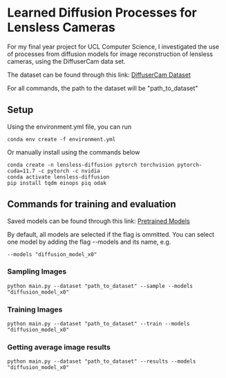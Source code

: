 # Learned Diffusion Processes for Lensless Cameras

For my final year project for UCL Computer Science, I investigated the use of processes from diffusion models for image reconstruction of lensless cameras, using the DiffuserCam data set.

The dataset can be found through this link: [DiffuserCam Dataset](https://waller-lab.github.io/LenslessLearning/dataset.html)

For all commands, the path to the dataset will be "path_to_dataset"

## Setup

Using the environment.yml file, you can run

    conda env create -f environment.yml

Or manually install using the commands below

    conda create -n lensless-diffusion pytorch torchvision pytorch-cuda=11.7 -c pytorch -c nvidia
    conda activate lensless-diffusion
    pip install tqdm einops piq odak

## Commands for training and evaluation

Saved models can be found through this link: [Pretrained Models](https://liveuclac-my.sharepoint.com/:f:/g/personal/zcabson_ucl_ac_uk/Ej6XsdayLeRBsxO2p0V5eOUBsX9xyfb5c_mxJx5JvMoLPQ?e=flLKQ3)

By default, all models are selected if the flag is ommitted. You can select one model by adding the flag --models and its name, e.g.

    --models "diffusion_model_x0"

### Sampling Images

    python main.py --dataset "path_to_dataset" --sample --models "diffusion_model_x0"

### Training Images

    python main.py --dataset "path_to_dataset" --train --models "diffusion_model_x0"

### Getting average image results

    python main.py --dataset "path_to_dataset" --results --models "diffusion_model_x0"
